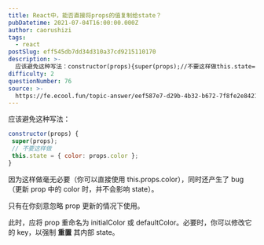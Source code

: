 ```yaml
---
title: React中，能否直接将props的值复制给state？
pubDatetime: 2021-07-04T16:00:00.000Z
author: caorushizi
tags:
  - react
postSlug: eff545db7dd34d310a37cd9215110170
description: >-
  应该避免这种写法：constructor(props){super(props);//不要这样做this.state={color:props.color};}```因为这样做毫无必要
difficulty: 2
questionNumber: 76
source: >-
  https://fe.ecool.fun/topic-answer/eef587e7-d29b-4b32-b672-7f8fe2e84217?orderBy=updateTime&order=desc&tagId=13
---
```


应该避免这种写法：

```jsx
constructor(props) {
 super(props);
 // 不要这样做
 this.state = { color: props.color };
}

```

因为这样做毫无必要（你可以直接使用 this.props.color），同时还产生了 bug（更新 prop 中的 color 时，并不会影响 state）。

只有在你刻意忽略 prop 更新的情况下使用。

此时，应将 prop 重命名为 initialColor 或 defaultColor。必要时，你可以修改它的 key，以强制 **重置** 其内部 state。
